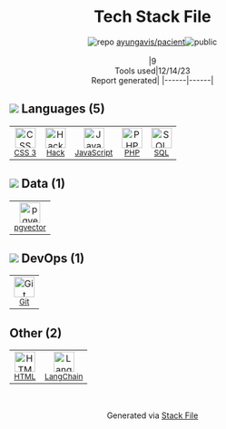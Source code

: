 <!--
&lt;--- Readme.md Snippet without images Start ---&gt;
## Tech Stack
ayungavis/pacient is built on the following main stack:

- [PHP](http://www.php.net/) – Languages
- [Hack](http://hacklang.org/) – Languages
- [JavaScript](https://developer.mozilla.org/en-US/docs/Web/JavaScript) – Languages
- [SQL](https://en.wikipedia.org/wiki/SQL) – Languages
- [LangChain](https://github.com/hwchase17/langchain) – Large Language Model Tools
- [pgvector](https://github.com/pgvector/pgvector/) – Database Tools

Full tech stack [here](/techstack.md)

&lt;--- Readme.md Snippet without images End ---&gt;

&lt;--- Readme.md Snippet with images Start ---&gt;
## Tech Stack
ayungavis/pacient is built on the following main stack:

- <img width='25' height='25' src='https://img.stackshare.io/service/991/hwUcGZ41_400x400.jpg' alt='PHP'/> [PHP](http://www.php.net/) – Languages
- <img width='25' height='25' src='https://img.stackshare.io/service/1208/download.png' alt='Hack'/> [Hack](http://hacklang.org/) – Languages
- <img width='25' height='25' src='https://img.stackshare.io/service/1209/javascript.jpeg' alt='JavaScript'/> [JavaScript](https://developer.mozilla.org/en-US/docs/Web/JavaScript) – Languages
- <img width='25' height='25' src='https://img.stackshare.io/service/2271/default_068d33483bba6b81ee13fbd4dc7aab9780896a54.png' alt='SQL'/> [SQL](https://en.wikipedia.org/wiki/SQL) – Languages
- <img width='25' height='25' src='https://img.stackshare.io/service/48790/default_5b6c6b73f1ff3775c85d2a1ba954cb87e30cbf13.jpg' alt='LangChain'/> [LangChain](https://github.com/hwchase17/langchain) – Large Language Model Tools
- <img width='25' height='25' src='https://img.stackshare.io/service/109221/default_b888cdf5617d936aa6aacf130911906955508639.png' alt='pgvector'/> [pgvector](https://github.com/pgvector/pgvector/) – Database Tools

Full tech stack [here](/techstack.md)

&lt;--- Readme.md Snippet with images End ---&gt;
-->
<div align="center">

# Tech Stack File
![](https://img.stackshare.io/repo.svg "repo") [ayungavis/pacient](https://github.com/ayungavis/pacient)![](https://img.stackshare.io/public_badge.svg "public")
<br/><br/>
|9<br/>Tools used|12/14/23 <br/>Report generated|
|------|------|
</div>

## <img src='https://img.stackshare.io/languages.svg'/> Languages (5)
<table><tr>
  <td align='center'>
  <img width='36' height='36' src='https://img.stackshare.io/service/6727/css.png' alt='CSS 3'>
  <br>
  <sub><a href="https://developer.mozilla.org/en-US/docs/Web/CSS/CSS3">CSS 3</a></sub>
  <br>
  <sub></sub>
</td>

<td align='center'>
  <img width='36' height='36' src='https://img.stackshare.io/service/1208/download.png' alt='Hack'>
  <br>
  <sub><a href="http://hacklang.org/">Hack</a></sub>
  <br>
  <sub></sub>
</td>

<td align='center'>
  <img width='36' height='36' src='https://img.stackshare.io/service/1209/javascript.jpeg' alt='JavaScript'>
  <br>
  <sub><a href="https://developer.mozilla.org/en-US/docs/Web/JavaScript">JavaScript</a></sub>
  <br>
  <sub></sub>
</td>

<td align='center'>
  <img width='36' height='36' src='https://img.stackshare.io/service/991/hwUcGZ41_400x400.jpg' alt='PHP'>
  <br>
  <sub><a href="http://www.php.net/">PHP</a></sub>
  <br>
  <sub></sub>
</td>

<td align='center'>
  <img width='36' height='36' src='https://img.stackshare.io/service/2271/default_068d33483bba6b81ee13fbd4dc7aab9780896a54.png' alt='SQL'>
  <br>
  <sub><a href="https://en.wikipedia.org/wiki/SQL">SQL</a></sub>
  <br>
  <sub></sub>
</td>

</tr>
</table>

## <img src='https://img.stackshare.io/databases.svg'/> Data (1)
<table><tr>
  <td align='center'>
  <img width='36' height='36' src='https://img.stackshare.io/service/109221/default_b888cdf5617d936aa6aacf130911906955508639.png' alt='pgvector'>
  <br>
  <sub><a href="https://github.com/pgvector/pgvector/">pgvector</a></sub>
  <br>
  <sub></sub>
</td>

</tr>
</table>

## <img src='https://img.stackshare.io/devops.svg'/> DevOps (1)
<table><tr>
  <td align='center'>
  <img width='36' height='36' src='https://img.stackshare.io/service/1046/git.png' alt='Git'>
  <br>
  <sub><a href="http://git-scm.com/">Git</a></sub>
  <br>
  <sub></sub>
</td>

</tr>
</table>

## Other (2)
<table><tr>
  <td align='center'>
  <img width='36' height='36' src='https://img.stackshare.io/service/2270/no-img-open-source.png' alt='HTML'>
  <br>
  <sub><a href="http://">HTML</a></sub>
  <br>
  <sub></sub>
</td>

<td align='center'>
  <img width='36' height='36' src='https://img.stackshare.io/service/48790/default_5b6c6b73f1ff3775c85d2a1ba954cb87e30cbf13.jpg' alt='LangChain'>
  <br>
  <sub><a href="https://github.com/hwchase17/langchain">LangChain</a></sub>
  <br>
  <sub></sub>
</td>

</tr>
</table>

<br/>
<div align='center'>

Generated via [Stack File](https://github.com/marketplace/stack-file)

